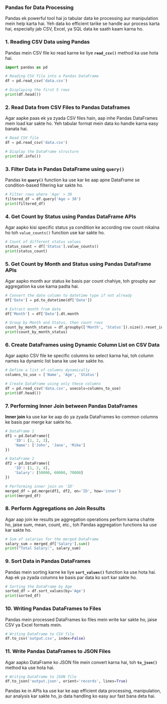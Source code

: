 ### **Pandas for Data Processing**
Pandas ek powerful tool hai jo tabular data ke processing aur manipulation mein help karta hai. Yeh data ko efficient tarike se handle aur process karta hai, especially jab CSV, Excel, ya SQL data ke saath kaam karna ho.

### **1. Reading CSV Data using Pandas**
Pandas mein CSV file ko read karne ke liye **`read_csv()`** method ka use hota hai.

```python
import pandas as pd

# Reading CSV file into a Pandas DataFrame
df = pd.read_csv('data.csv')

# Displaying the first 5 rows
print(df.head())
```

### **2. Read Data from CSV Files to Pandas Dataframes**
Agar aapke paas ek ya zyada CSV files hain, aap inhe Pandas DataFrames mein load kar sakte ho. Yeh tabular format mein data ko handle karna easy banata hai.

```python
# Read CSV file
df = pd.read_csv('data.csv')

# Display the DataFrame structure
print(df.info())
```

### **3. Filter Data in Pandas DataFrame using `query()`**
Pandas ke **`query()`** function ka use kar ke aap apne DataFrame se condition-based filtering kar sakte ho.

```python
# Filter rows where 'Age' > 30
filtered_df = df.query('Age > 30')
print(filtered_df)
```

### **4. Get Count by Status using Pandas DataFrame APIs**
Agar aapko kisi specific status ya condition ke according row count nikalna ho toh `value_counts()` function use kar sakte ho.

```python
# Count of different status values
status_count = df['Status'].value_counts()
print(status_count)
```

### **5. Get Count by Month and Status using Pandas DataFrame APIs**
Agar aapko month aur status ke basis par count chahiye, toh groupby aur aggregation ka use karna padta hai.

```python
# Convert the date column to datetime type if not already
df['Date'] = pd.to_datetime(df['Date'])

# Extract month from date
df['Month'] = df['Date'].dt.month

# Group by Month and Status, then count rows
count_by_month_status = df.groupby(['Month', 'Status']).size().reset_index(name='Count')
print(count_by_month_status)
```

### **6. Create DataFrames using Dynamic Column List on CSV Data**
Agar aapko CSV file ke specific columns ko select karna hai, toh column names ka dynamic list bana ke use kar sakte ho.

```python
# Define a list of columns dynamically
columns_to_use = ['Name', 'Age', 'Status']

# Create DataFrame using only these columns
df = pd.read_csv('data.csv', usecols=columns_to_use)
print(df.head())
```

### **7. Performing Inner Join between Pandas DataFrames**
**Inner join** ka use kar ke aap do ya zyada DataFrames ko common columns ke basis par merge kar sakte ho.

```python
# DataFrame 1
df1 = pd.DataFrame({
    'ID': [1, 2, 3],
    'Name': ['John', 'Jane', 'Mike']
})

# DataFrame 2
df2 = pd.DataFrame({
    'ID': [1, 2, 4],
    'Salary': [50000, 60000, 70000]
})

# Performing inner join on 'ID'
merged_df = pd.merge(df1, df2, on='ID', how='inner')
print(merged_df)
```

### **8. Perform Aggregations on Join Results**
Agar aap join ke results pe aggregation operations perform karna chahte ho, jaise sum, mean, count, etc., toh Pandas aggregation functions ka use kar sakte ho.

```python
# Sum of salaries for the merged DataFrame
salary_sum = merged_df['Salary'].sum()
print("Total Salary:", salary_sum)
```

### **9. Sort Data in Pandas DataFrames**
Pandas mein sorting karne ke liye **`sort_values()`** function ka use hota hai. Aap ek ya zyada columns ke basis par data ko sort kar sakte ho.

```python
# Sorting the DataFrame by Age
sorted_df = df.sort_values(by='Age')
print(sorted_df)
```

### **10. Writing Pandas DataFrames to Files**
Pandas mein processed DataFrames ko files mein write kar sakte ho, jaise CSV ya Excel formats mein.

```python
# Writing DataFrame to CSV file
df.to_csv('output.csv', index=False)
```

### **11. Write Pandas DataFrames to JSON Files**
Agar aapko DataFrame ko JSON file mein convert karna hai, toh **`to_json()`** method ka use hota hai.

```python
# Writing DataFrame to JSON file
df.to_json('output.json', orient='records', lines=True)
``` 

Pandas ke in APIs ka use kar ke aap efficient data processing, manipulation, aur analysis kar sakte ho, jo data handling ko easy aur fast bana deta hai.
